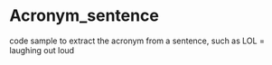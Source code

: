 # Acronym_sentence
code sample to extract the acronym from a sentence, such as LOL = laughing out loud
